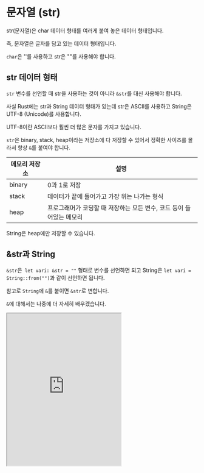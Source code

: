 # 문자열 (str)

str(문자열)은 char 데이터 형태를 여러게 붙여 놓은 데이터 형태입니다.

즉, 문자열은 글자를 담고 있는 데이터 형태입니다.

`char`은 ''를 사용하고 str은 ""를 사용해야 합니다.

## str 데이터 형태

`str` 변수를 선언할 때 str을 사용하는 것이 아니라 `&str`를 대신 사용해야 합니다.

사실 Rust에는 str과 String 데이터 형태가 있는데 str은 ASCII를 사용하고 String은 UTF-8 (Unicode)를 사용합니다.

UTF-8이란 ASCII보다 훨씬 더 많은 문자를 가지고 있습니다.

`str`은 binary, stack, heap이라는 저장소에 다 저장할 수 있어서 정확한 사이즈를 몰라서 항상 `&`를 붙여야 합니다.

| 메모리 저장소 | 설명                                                                 |
| ------------- | -------------------------------------------------------------------- |
| binary        | 0과 1로 저장                                                         |
| stack         | 데이터가 끝에 들어가고 가장 위는 나가는 형식                         |
| heap          | 프로그래머가 코딩할 때 저장하는 모든 변수, 코드 등이 들어있는 메모리 |

String은 heap에만 저장할 수 있습니다.

## &str과 String

`&str`은` let vari: &str = ""` 형태로 변수를 선언하면 되고 String은 `let vari = String::from("")`과 같이 선언하면 됩니다.

참고로 `String`에 `&`를 붙이면 `&str`로 변합니다.

`&`에 대해서는 나중에 더 자세히 배우겠습니다.

<iframe
  loading="lazy"
  title="Rust Playground"
  src="https://play.rust-lang.org/?version=stable&mode=debug&edition=2021&code=fn%20main()%20%7B%0D%0A%20%20%20%20let%20val1%3A%20%26str%20%3D%20%22Hello%2C%20World!%22%3B%0D%0A%20%20%20%20let%20val2%20%3D%20String%3A%3Afrom(%22%F0%9F%A6%80%F0%9F%A6%80%F0%9F%A6%80%20Rust%20%ED%94%84%EB%A1%9C%EA%B7%B8%EB%9E%98%EB%B0%8D%20%EC%96%B8%EC%96%B4%20%EB%A1%9C%EA%B3%A0%EA%B0%80%20%EA%B2%8C%EC%9D%B8%EA%B1%B0%20%EC%95%8C%EC%95%98%EB%82%98%EC%9A%94%3F%3F%3F%20%F0%9F%A6%80%F0%9F%A6%80%F0%9F%A6%80%22)%3B%0D%0A%20%20%20%20%0D%0A%20%20%20%20println!(%22%7Bval1%7D%22)%3B%0D%0A%20%20%20%20println!(%22%7Bval2%7D%22)%3B%0D%0A%7D"
  height="400"
/>

## 다양한 매서드

### 길이와 관련된 메서드

`len()`을 사용하면 `&str`의 길이를 알 수 있습니다.

`is_empty()`는 `&str`이 비어있는지 아닌지를 판단합니다.

즉, `len()`의 값이 0인지 확인합니다.

<iframe
  loading="lazy"
  title="Rust Playground"
  src="https://play.rust-lang.org/?version=stable&mode=debug&edition=2021&code=fn%20main()%20%7B%0A%20%20%20%20let%20a%20%3D%20String%3A%3Afrom(%22Rust%20Language%22)%3B%0A%20%20%20%20%0A%20%20%20%20println!(%22%7Ba%7D%EC%9D%98%20%EA%B8%B8%EC%9D%B4%EB%8A%94%20%7B%7D%EC%9E%85%EB%8B%88%EB%8B%A4.%22%2C%20a.len())%3B%0A%20%20%20%20println!(%22a%EA%B0%80%20%EB%B9%84%EC%96%B4%EC%9E%88%EB%82%98%EC%9A%94%3F%20%7B%7D%22%2C%20a.is_empty())%3B%0A%7D"
  height="400"
/>

:::note

지금부터 배우는 메서드는 다 `String`과 `&str` 형태에 사용할 수 있습니다.

:::

### 인덱스 메서드

인덱스란 문자열에서 각 문자의 위치 번호를 뜻합니다.

0 인덱스는 첫 번째 문자를 뜻합니다.

1 인덱스는 두 번째 문자를 뜻합니다.

사실 `x` 인덱스는 `x + 1` 번째 문자입니다.

문자열의 인덱스는 `&str`에서 `chars()`로 바꾸고 `nth()`를 사용해서 `n`번째 인덱스를 찾을 수 있습니다.

<iframe
  loading="lazy"
  title="Rust Playground"
  src="https://play.rust-lang.org/?version=stable&mode=debug&edition=2021&code=fn%20main()%20%7B%0A%20%20%20%20let%20a%3A%20%26str%20%3D%20%22Superman%22%3B%0A%0A%20%20%20%20println!(%22%7B%7D%22%2C%20a.chars().nth(0).unwrap())%3B%0A%20%20%20%20println!(%22%7B%7D%22%2C%20a.chars().nth(1).unwrap())%3B%0A%20%20%20%20println!(%22%7B%7D%22%2C%20a.chars().nth(2).unwrap())%3B%0A%7D"
  height="400"
/>

:::note

참고로 `nth()`는 사실 `Some("")`를 반환하기 때문에 `Some()`을 없에기 위해서 `unwrap()`를 사용합니다.

:::

### 대소문자

`to_ascii_uppercase()`는 문자열(모든 문자들)을 대문자로 변환합니다.

`to_ascii_lowercase()`는 문자열(모든 문자들)을 소문자로 변환합니다.

참고로 `to_uppercase()`나 `to_lowercase()`와 다르게 ascii 대소문자 변형은 알파벳만 변환하지 않고 그리스어, 라틴어 등도 가능합니다.

<iframe
  loading="lazy"
  title="Rust Playground"
  src="https://play.rust-lang.org/?version=stable&mode=debug&edition=2021&code=fn%20main()%20%7B%0A%20%20%20%20let%20s%20%3D%20%22Gr%C3%BC%C3%9Fe%2C%20J%C3%BCrgen%20%E2%9D%A4%22%3B%0A%0A%20%20%20%20println!(%22%7B%7D%22%2C%20s.to_ascii_uppercase())%3B%0A%20%20%20%20println!(%22%7B%7D%22%2C%20s.to_ascii_lowercase())%3B%0A%20%20%20%20println!(%22%7B%7D%22%2C%20s.to_uppercase())%3B%0A%20%20%20%20println!(%22%7B%7D%22%2C%20s.to_lowercase())%3B%0A%7D"
  height="400"
  />

### `contains()` 메서드

어떤 값이 문자열에 포함되어 있는지 확인하는 메서드입니다.

<iframe
  loading="lazy"
  title="Rust Playground"
  src="https://play.rust-lang.org/?version=stable&mode=debug&edition=2021&code=fn%20main()%20%7B%0A%20%20%20%20let%20a%3A%20%26str%20%3D%20%22Hello%20World%22%3B%0A%20%20%20%20%0A%20%20%20%20println!(%22%7B%7D%22%2C%20a.contains(%22Hello%22))%3B%0A%7D"
  height="400"
/>

### `repeat()` 메서드

`repeat(x)`은 어떤 문자열을 x번 반복하는 메서드입니다.

참고로 x 숫자가 너무 크면 panic이 생깁니다.

panic이라는 것은 Rust에서 코드르 실행하는 동안 예외, 에러 발생 또는 아주 위험한 코드이면 panic합니다.

### `startswith()` 메서드

`startswith()`을 사용하면 어떤 문자열이 어떤 값으로 시작하는지 확인합니다.

<iframe
  loading="lazy"
  title="Rust Playground"
  src="https://play.rust-lang.org/?version=stable&mode=debug&edition=2018&code=fn%20main()%20%7B%0A%20%20%20%20let%20s%20%3D%20%22L%C3%B6we%20%E8%80%81%E8%99%8E%20L%C3%A9opard%20Gepardi%22%3B%0A%20%20%20%20%0A%20%20%20%20println!(%22%7B%7D%22%2C%20s.starts_with(%22L%22))%3B%0A%7D"
  height="400"
/>

## ASCII 코드

`as_bytes()`를 사용하면 각 문자를 아스키 코드로 변환합니다.

이를 사용하면 사실 '배열'이 만들어 지는데 이는 나중에 더 자세히 배우겠습니다.

참고로 배열을 출력하기 위해서는 `{}` 대신 `{:?}`를 사용해야 합니다.

<iframe
  loading="lazy"
  title="Rust Playground"
  src="https://play.rust-lang.org/?version=stable&mode=debug&edition=2021&code=fn%20main()%20%7B%0A%20%20%20%20let%20a%3A%20%26str%20%3D%20%22Hello%2C%20World!%22%3B%0A%20%20%20%20%0A%20%20%20%20println!(%22%7B%3A%3F%7D%22%2C%20a.as_bytes())%3B%0A%7D"
  height="400"
/>
